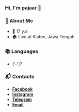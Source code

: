 ### Hi, I'm pajaar 👋

### 👤 About Me
* 🤷‍ 17 y.o
* 🏠 Live at Klaten, Jawa Tengah

### 📚 Languages
* ('-')?

### 📬 Contacts
* [**Facebook**](https://www.facebook.com/pajaar.haxor)
* [**Instagram**](https://www.instagram.com/pajaar1337)
* [**Telegram**](https://t.me/pjr.666)
* [**Email**](mailto:pjr@hax.or.id)
